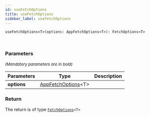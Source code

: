 ```yaml
---
id: useFetchOptions
title: useFetchOptions
sidebar_label: useFetchOptions
---
```


```tsx
useFetchOptions<T>(options: AppFetchOptions<T>): FetchOptions<T>
```
<br/>



### Parameters

<font size="2"><i>(Mandatory parameters are in bold)</i></font>

| Parameters | Type | Description |
| --------- | ---- | ----------- |
| **options** | [AppFetchOptions](/framework-api/interfaces/AppFetchOptions.md)<T\> |  |


### Return



The return is of type <code>[FetchOptions](/framework-api/interfaces/FetchOptions.md)<T\></code>